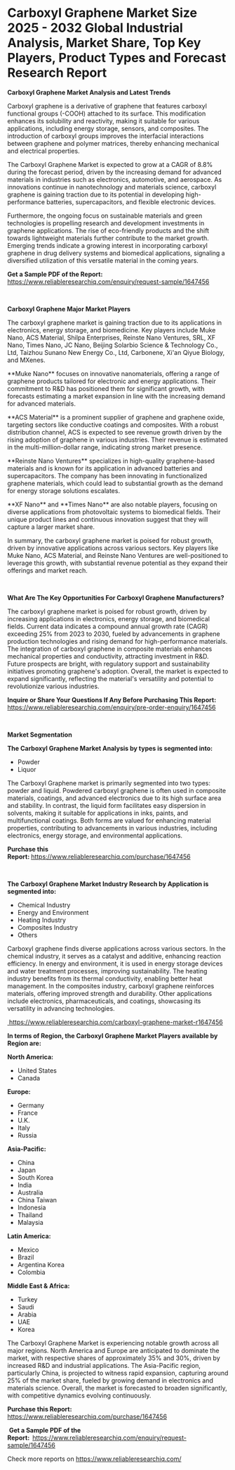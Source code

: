<p><h1>Carboxyl Graphene Market Size 2025 - 2032 Global Industrial Analysis, Market Share, Top Key Players, Product Types and Forecast Research Report</h1></p><p><strong>Carboxyl Graphene Market Analysis and Latest Trends</strong></p>
<p><p>Carboxyl graphene is a derivative of graphene that features carboxyl functional groups (-COOH) attached to its surface. This modification enhances its solubility and reactivity, making it suitable for various applications, including energy storage, sensors, and composites. The introduction of carboxyl groups improves the interfacial interactions between graphene and polymer matrices, thereby enhancing mechanical and electrical properties.</p><p>The Carboxyl Graphene Market is expected to grow at a CAGR of 8.8% during the forecast period, driven by the increasing demand for advanced materials in industries such as electronics, automotive, and aerospace. As innovations continue in nanotechnology and materials science, carboxyl graphene is gaining traction due to its potential in developing high-performance batteries, supercapacitors, and flexible electronic devices. </p><p>Furthermore, the ongoing focus on sustainable materials and green technologies is propelling research and development investments in graphene applications. The rise of eco-friendly products and the shift towards lightweight materials further contribute to the market growth. Emerging trends indicate a growing interest in incorporating carboxyl graphene in drug delivery systems and biomedical applications, signaling a diversified utilization of this versatile material in the coming years.</p></p>
<p><strong>Get a Sample PDF of the Report:&nbsp;</strong> <a href="https://www.reliableresearchiq.com/enquiry/request-sample/1647456?utm_campaign=3106&utm_medium=2&utm_source=Github&utm_content=ia&utm_term=02042025&utm_id=carboxyl-graphene">https://www.reliableresearchiq.com/enquiry/request-sample/1647456</a></p>
<p>&nbsp;</p>
<p><strong>Carboxyl Graphene Major Market Players</strong></p>
<p><p>The carboxyl graphene market is gaining traction due to its applications in electronics, energy storage, and biomedicine. Key players include Muke Nano, ACS Material, Shilpa Enterprises, Reinste Nano Ventures, SRL, XF Nano, Times Nano, JC Nano, Beijing Solarbio Science & Technology Co., Ltd, Taizhou Sunano New Energy Co., Ltd, Carbonene, Xi'an Qiyue Biology, and MXenes.</p><p>**Muke Nano** focuses on innovative nanomaterials, offering a range of graphene products tailored for electronic and energy applications. Their commitment to R&D has positioned them for significant growth, with forecasts estimating a market expansion in line with the increasing demand for advanced materials.</p><p>**ACS Material** is a prominent supplier of graphene and graphene oxide, targeting sectors like conductive coatings and composites. With a robust distribution channel, ACS is expected to see revenue growth driven by the rising adoption of graphene in various industries. Their revenue is estimated in the multi-million-dollar range, indicating strong market presence.</p><p>**Reinste Nano Ventures** specializes in high-quality graphene-based materials and is known for its application in advanced batteries and supercapacitors. The company has been innovating in functionalized graphene materials, which could lead to substantial growth as the demand for energy storage solutions escalates.</p><p>**XF Nano** and **Times Nano** are also notable players, focusing on diverse applications from photovoltaic systems to biomedical fields. Their unique product lines and continuous innovation suggest that they will capture a larger market share.</p><p>In summary, the carboxyl graphene market is poised for robust growth, driven by innovative applications across various sectors. Key players like Muke Nano, ACS Material, and Reinste Nano Ventures are well-positioned to leverage this growth, with substantial revenue potential as they expand their offerings and market reach.</p></p>
<p>&nbsp;</p>
<p><strong>What Are The Key Opportunities For Carboxyl Graphene Manufacturers?</strong></p>
<p><p>The carboxyl graphene market is poised for robust growth, driven by increasing applications in electronics, energy storage, and biomedical fields. Current data indicates a compound annual growth rate (CAGR) exceeding 25% from 2023 to 2030, fueled by advancements in graphene production technologies and rising demand for high-performance materials. The integration of carboxyl graphene in composite materials enhances mechanical properties and conductivity, attracting investment in R&D. Future prospects are bright, with regulatory support and sustainability initiatives promoting graphene's adoption. Overall, the market is expected to expand significantly, reflecting the material's versatility and potential to revolutionize various industries.</p></p>
<p><strong>Inquire or Share Your Questions If Any Before Purchasing This Report:</strong> <a href="https://www.reliableresearchiq.com/enquiry/pre-order-enquiry/1647456?utm_campaign=3106&utm_medium=2&utm_source=Github&utm_content=ia&utm_term=02042025&utm_id=carboxyl-graphene">https://www.reliableresearchiq.com/enquiry/pre-order-enquiry/1647456</a></p>
<p>&nbsp;</p>
<p><strong>Market Segmentation</strong></p>
<p><strong>The Carboxyl Graphene Market Analysis by types is segmented into:</strong></p>
<p><ul><li>Powder</li><li>Liquor</li></ul></p>
<p><p>The Carboxyl Graphene market is primarily segmented into two types: powder and liquid. Powdered carboxyl graphene is often used in composite materials, coatings, and advanced electronics due to its high surface area and stability. In contrast, the liquid form facilitates easy dispersion in solvents, making it suitable for applications in inks, paints, and multifunctional coatings. Both forms are valued for enhancing material properties, contributing to advancements in various industries, including electronics, energy storage, and environmental applications.</p></p>
<p><strong>Purchase this Report:&nbsp;</strong><a href="https://www.reliableresearchiq.com/purchase/1647456?utm_campaign=3106&utm_medium=2&utm_source=Github&utm_content=ia&utm_term=02042025&utm_id=carboxyl-graphene">https://www.reliableresearchiq.com/purchase/1647456</a></p>
<p>&nbsp;</p>
<p><strong>The Carboxyl Graphene Market Industry Research by Application is segmented into:</strong></p>
<p><ul><li>Chemical Industry</li><li>Energy and Environment</li><li>Heating Industry</li><li>Composites Industry</li><li>Others</li></ul></p>
<p><p>Carboxyl graphene finds diverse applications across various sectors. In the chemical industry, it serves as a catalyst and additive, enhancing reaction efficiency. In energy and environment, it is used in energy storage devices and water treatment processes, improving sustainability. The heating industry benefits from its thermal conductivity, enabling better heat management. In the composites industry, carboxyl graphene reinforces materials, offering improved strength and durability. Other applications include electronics, pharmaceuticals, and coatings, showcasing its versatility in advancing technologies.</p></p>
<p><a href="https://www.reliableresearchiq.com/carboxyl-graphene-market-r1647456?utm_campaign=3106&utm_medium=2&utm_source=Github&utm_content=ia&utm_term=02042025&utm_id=carboxyl-graphene">&nbsp;https://www.reliableresearchiq.com/carboxyl-graphene-market-r1647456</a></p>
<p><strong>In terms of Region, the Carboxyl Graphene Market Players available by Region are:</strong></p>
<p>
    <p> <strong> North America: </strong>
        <ul>
            <li>United States</li>
            <li>Canada</li>
        </ul>
        </p> 
    <p> <strong> Europe: </strong>
        <ul>
            <li>Germany</li>
            <li>France</li>
            <li>U.K.</li>
            <li>Italy</li>
            <li>Russia</li>
        </ul>
        </p> 
    <p> <strong> Asia-Pacific: </strong>
        <ul>
            <li>China</li>
            <li>Japan</li>
            <li>South Korea</li>
            <li>India</li>
            <li>Australia</li>
            <li>China Taiwan</li>
            <li>Indonesia</li>
            <li>Thailand</li>
            <li>Malaysia</li>
        </ul>
        </p> 
    <p> <strong> Latin America: </strong>
        <ul>
            <li>Mexico</li>
            <li>Brazil</li>
            <li>Argentina Korea</li>
            <li>Colombia</li>
        </ul>
        </p> 
    <p> <strong> Middle East & Africa: </strong>
        <ul>
            <li>Turkey</li>
            <li>Saudi</li>
            <li>Arabia</li>
            <li>UAE</li>
            <li>Korea</li>
        </ul>
    </p>
    </p>
<p><p>The Carboxyl Graphene Market is experiencing notable growth across all major regions. North America and Europe are anticipated to dominate the market, with respective shares of approximately 35% and 30%, driven by increased R&D and industrial applications. The Asia-Pacific region, particularly China, is projected to witness rapid expansion, capturing around 25% of the market share, fueled by growing demand in electronics and materials science. Overall, the market is forecasted to broaden significantly, with competitive dynamics evolving continuously.</p></p>
<p><strong>Purchase this Report: </strong><a href="https://www.reliableresearchiq.com/purchase/1647456?utm_campaign=3106&utm_medium=2&utm_source=Github&utm_content=ia&utm_term=02042025&utm_id=carboxyl-graphene">https://www.reliableresearchiq.com/purchase/1647456</a></p>
<p>&nbsp;<strong>Get a Sample PDF of the Report:&nbsp;&nbsp;</strong><a href="https://www.reliableresearchiq.com/enquiry/request-sample/1647456?utm_campaign=3106&utm_medium=2&utm_source=Github&utm_content=ia&utm_term=02042025&utm_id=carboxyl-graphene">https://www.reliableresearchiq.com/enquiry/request-sample/1647456</a></p>
<p><strong></strong></p>
<p>Check more reports on <a href="https://www.reliableresearchiq.com/?utm_campaign=3106&utm_medium=2&utm_source=Github&utm_content=ia&utm_term=02042025&utm_id=carboxyl-graphene">https://www.reliableresearchiq.com/</a></p>